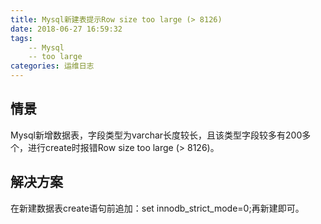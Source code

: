 ```yaml
---
title: Mysql新建表提示Row size too large (> 8126)
date: 2018-06-27 16:59:32
tags:
    -- Mysql
    -- too large
categories: 运维日志
---
```


## 情景
Mysql新增数据表，字段类型为varchar长度较长，且该类型字段较多有200多个，进行create时报错Row size too large (> 8126)。

## 解决方案
在新建数据表create语句前追加：set innodb_strict_mode=0;再新建即可。
